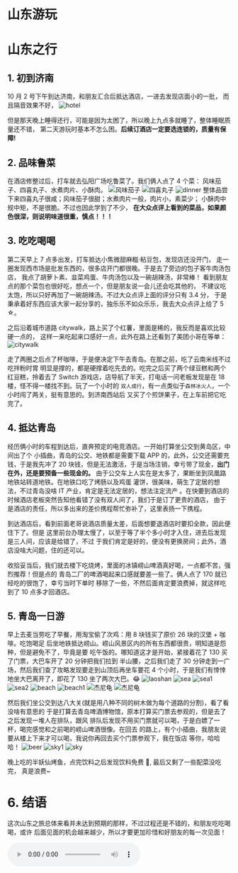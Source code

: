 # 山东游玩


# 山东之行

## 1. 初到济南

10 月 2 号下午到达济南，和朋友汇合后抵达酒店，一进去发现店面小的一批，
而且隔音效果不好，
![hotel](hotel.jpg '枫季酒店')

但是那天晚上睡得还行，可能是因为太困了，所以晚上九点多就睡了，整体睡眠质量还不错，
第二天游玩时基本不怎么困。**后续订酒店一定要选连锁的，质量有保障!**

## 2. 品味鲁菜

在酒店修整过后，打车就去弘阳广场吃鲁菜了。我们俩人点了 4 个菜：
风味茄子、四喜丸子、水煮肉片、小酥肉。
![风味茄子](风味茄子.jpg '风味茄子')
![四喜丸子](四喜丸子.jpg '四喜丸子')
![dinner](dinner.jpg '晚餐')
整体品尝下来四喜丸子很咸；风味茄子很甜；水煮肉片一般，肉片小，素菜少；
小酥肉中规中矩，不是很脆。不过也因此学到了不少，
**在大众点评上看到的菜品，如果颜色很深，则说明味道很重，慎点！！！**

## 3. 吃吃喝喝

第二天早上 7 点多出发，打车抵达小焦微甜麻糍·粘豆包，发现店还没开门，
走一圈发现西市场是批发东西的，很多店开门都很晚。于是去了旁边的包子客牛肉汤包店，
我点了胡萝卜素、韭菜鸡蛋、牛肉汤包以及一碗胡辣汤，非常棒！
看到朋友点的那个菜包也很好吃，想点一个，但是朋友说一会儿还会吃其他的，
不建议吃太饱，所以只好再加了一碗胡辣汤。不过大众点评上面的评分只有 3.4 分，
于是秉承着好东西应该大家一起分享的，独乐乐不如众乐乐，我去大众点评上给了 5 ☆。

之后沿着城市道路 citywalk，路上买了个红薯，里面是稀的，我反而是喜欢比较硬一点的，
这样一来吃起来口感好一点，此外在路上还看到了美团小哥在等单：
![citywalk](citywalk.jpg '外卖小哥等单')

走了两圈之后点了杯咖啡，于是便决定下午去青岛。在那之前，吃了云南米线不过吃拌粉时胃
明显是撑的，都是硬撑着吃先去的。吃完之后买了两个绿豆糕和两个红豆糕，拎着去了 Switch
游戏店，店导航了半天，打电话一问老板发现是在 18 楼，怪不得一楼找不到。玩了一个小时的
`双人成行`，有一点类似于`森林冰火人`，一个小时闯了两关，挺有意思的。到济南西站后
又买了个煎饼果子，在上车前把它吃完了。

## 4. 抵达青岛

经历俩小时的车程到达后，直奔预定的电竞酒店。一开始打算坐公交到黄岛区，中间出了个
小插曲，青岛的公交、地铁都是需要下载 APP 的，此外，公交还需要充钱，于是我先冲了
20 块钱，但是无法激活，于是当场注销，幸亏带了现金，**出门在外，还是要预备一些现金的。**
由于公交车上人实在是太多了，果断坐到凤凰路地铁站转道地铁。在地铁口吃了烤肠以及鸡蛋
灌饼，很美味，萌生了定居的想法，不过青岛没啥 IT 产业，肯定是无法定居的，想法注定流产
。在快要到酒店的时候酒店老板突然告知他看错了没有双人间了，我们于是订了更贵的酒店，
由于是酒店的责任，所以多出来的差价携程帮忙弥补了，这里表扬一下携程。

到达酒店后，看到前面老哥说酒店质量太差，后面想要退酒店时要扣全款，因此便住下了。但是
这里前台办理太慢了，以至于等了半个多小时才入住，进去后发现是三人间，应该是给错了，不过
于我们肯定是好的，便没有更换房间；此外，酒店没啥大问题，住的还可以。

收拾妥当后，我们就去楼下吃烧烤，里面的冰镇崂山啤酒真好喝，一点都不苦，强烈推荐！但是点的
青岛二厂的啤酒喝起来口感就要差一些了。俩人点了 170 就已经吃的很饱了，幸亏当时下单时
移除了一些，不然后面肯定要浪费掉，就这样吃到了 10 点多才回酒店。

## 5. 青岛一日游

早上去麦当劳吃了早餐，用淘宝偷了次鸡：用 8 块钱买了原价 26 块的汉堡 + 咖啡。吃饱喝足
后坐地铁抵达崂山。崂山风景区内的所有东西都很贵，明知道是怨种，但是避免不了，毕竟是要
吃午饭的。哪知道这才是开始，紧接着花了 130 买了门票，大巴车开了 20 分钟把我们拉到
半山腰，之后我们走了 30 分钟走到一广场，然后我们查了攻略发现要走到山顶后再坐车要花
4 个小时，于是我们有悻悻地坐大巴离开了，即花了 130 坐了两次大巴。:joy:
![laoshan](laoshan.jpg '崂山风景区')
![sea](sea.jpg '刚下车时拍的')
![sea1](sea1.jpg '海边拍的')
![sea2](sea2.jpg '徕卡模式下的照片')
![beach](beach.jpg '沙滩')
![beach1](beach1.jpg '沙滩')
![杰尼龟](杰尼龟1.jpg '杰尼龟')
![杰尼龟](杰尼龟2.jpg '杰尼龟')

然后我们坐公交到达八大关(就是用八种不同的树木做为每个道路的分割)，看了看没啥有意思的
于是打算去青岛啤酒博物馆，原本打算买门票去参观的，但是去了之后发现一堆人在排队，跟风
排队后发现不用买门票就可以喝，于是白嫖了一杯，喝完感觉和之前喝的崂山啤酒很像。在回去
的路上，有个小插曲，我朋友说要从楼上下来才可以喝，我说你再回去买个门票参观下，我在饭店
等你，哈哈哈！
![beer](beer.jpg '原浆啤酒')
![sky1](sky1.jpg '华丽的天空')
![sky](sky.jpg '夕阳下的云彩')

晚上吃的半妖仙烤鱼，点完饮料之后发现饮料免费 :rofl:, 最后又剩了一些配菜没吃完，
真是浪费~

# 6. 结语

这次山东之旅总体来看并未达到预期的那样，不过过程还是不错的，和朋友吃吃喝喝，或许
后面见面的机会越来越少，所以才要更加珍惜和好朋友的每一次见面！

<p class="audio">

<audio controls autoplay>
  <source type="audio/mpeg" src="./周润发 _ Maria - 友谊之光_爱给网_aigei_com.mp3">
</audio>
</p>
<!-- <iframe type="music" frameborder="no" border="0" marginwidth="0" marginheight="0" width=330 height=86 src="//music.163.com/outchain/player?type=2&id=277766&auto=1&height=66"></iframe> -->

